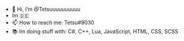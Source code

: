 - 👋 Hi, I’m @Tetsuuuuuuuuuu
- Im 🇩🇪
- 📫 How to reach me: Tetsu#9030
- 📚 Im doing stuff with: C#, C++, Lua, JavaScript, HTML, CSS, SCSS
